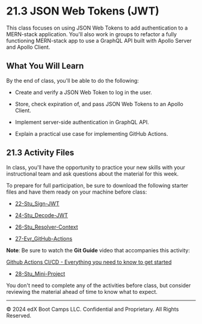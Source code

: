 # 21.3 JSON Web Tokens (JWT)
This class focuses on using JSON Web Tokens to add authentication to a MERN-stack application. You'll also work in groups to refactor a fully functioning MERN-stack app to use a GraphQL API built with Apollo Server and Apollo Client.

## What You Will Learn
By the end of class, you'll be able to do the following:

* Create and verify a JSON Web Token to log in the user.

* Store, check expiration of, and pass JSON Web Tokens to an Apollo Client.

* Implement server-side authentication in GraphQL API.

* Explain a practical use case for implementing GitHub Actions.

## 21.3 Activity Files
In class, you'll have the opportunity to practice your new skills with your instructional team and ask questions about the material for this week.

To prepare for full participation, be sure to download the following starter files and have them ready on your machine before class:

* [22-Stu_Sign-JWT](https://static.fullstack-bootcamp.com/lesson-files/21-MERN/22-Stu_Sign-JWT.zip)

* [24-Stu_Decode-JWT](https://static.fullstack-bootcamp.com/lesson-files/21-MERN/24-Stu_Decode-JWT.zip)

* [26-Stu_Resolver-Context](https://static.fullstack-bootcamp.com/lesson-files/21-MERN/26-Stu_Resolver-Context.zip)

* [27-Evr_GitHub-Actions](https://static.fullstack-bootcamp.com/lesson-files/21-MERN/27-Evr_GitHub-Actions.zip)

**Note**: Be sure to watch the **Git Guide** video that accompanies this activity:

[Github Actions CI/CD - Everything you need to know to get started](https://www.youtube.com/watch?v=mFFXuXjVgkU)

* [28-Stu_Mini-Project](https://static.fullstack-bootcamp.com/lesson-files/21-MERN/28-Stu_Mini-Project.zip)

You don't need to complete any of the activities before class, but consider reviewing the material ahead of time to know what to expect.

---
© 2024 edX Boot Camps LLC. Confidential and Proprietary. All Rights Reserved.